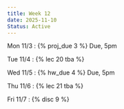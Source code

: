 ```yaml
---
title: Week 12
date: 2025-11-10
Status: Active
---
```


Mon 11/3
: {% proj_due 3 %} Due, 5pm

Tue 11/4
: {% lec 20 tba %}

Wed 11/5
: {% hw_due 4 %} Due, 5pm

Thu 11/6
: {% lec 21 tba %}

Fri 11/7
: {% disc 9 %} 